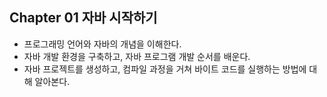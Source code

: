 ## Chapter 01 자바 시작하기

- 프로그래밍 언어와 자바의 개념을 이해한다.
- 자바 개발 환경을 구축하고, 자바 프로그램 개발 순서를 배운다.
- 자바 프로젝트를 생성하고, 컴파일 과정을 거쳐 바이트 코드를 실행하는 방법에 대해 알아본다.